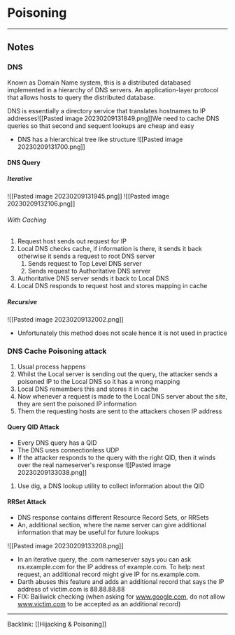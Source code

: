 # Poisoning
---
## Notes

### DNS
Known as Domain Name system, this is a distributed databased implemented in a hierarchy of DNS servers. An application-layer protocol that allows hosts to query the distributed database.

DNS is essentially a directory service that translates hostnames to IP addresses![[Pasted image 20230209131849.png]]We need to cache DNS queries so that second and sequent lookups are cheap and easy

- DNS has a hierarchical tree like structure ![[Pasted image 20230209131700.png]]
#### DNS Query

##### Iterative 
![[Pasted image 20230209131945.png]]
![[Pasted image 20230209132106.png]]
###### With Caching
1. Request host sends out request for IP
2. Local DNS checks cache, if information is there, it sends it back otherwise it sends a request to root DNS server
	1. Sends request to Top Level DNS server
	2. Sends request to Authoritative DNS server
3. Authoritative DNS server sends it back to Local DNS
4. Local DNS responds to request host and stores mapping in cache
##### Recursive
![[Pasted image 20230209132002.png]]
- Unfortunately this method does not scale hence it is not used in practice

### DNS Cache Poisoning attack
1. Usual process happens
2. Whilst the Local server is sending out the query, the attacker sends a poisoned IP to the Local DNS so it has a wrong mapping
3. Local DNS remembers this and stores it in cache
4. Now whenever a request is made to the Local DNS server about the site, they are sent the poisoned IP information
5. Them the requesting hosts are sent to the attackers chosen IP address

#### Query QID Attack
- Every DNS query has a QID
- The DNS uses connectionless UDP
- If the attacker responds to the query with the right QID, then it winds over the real nameserver's response
![[Pasted image 20230209133038.png]]


1. Use dig, a DNS lookup utility to collect information about the QID

#### RRSet Attack

- DNS response contains different Resource Record Sets, or RRSets
- An, additional section, where the name server can give additional information that may be useful for future lookups 

![[Pasted image 20230209133208.png]]

- In an iterative query, the .com nameserver says you can ask ns.example.com for the IP address of example.com. To help next request, an additional record might give IP for ns.example.com.
- Darth abuses this feature and adds an additional record that says the IP address of victim.com is 88.88.88.88
- FIX: Bailiwick checking (when asking for www.google.com, do not allow www.victim.com to be accepted as an additional record)

---
Backlink: [[Hijacking & Poisoning]]
